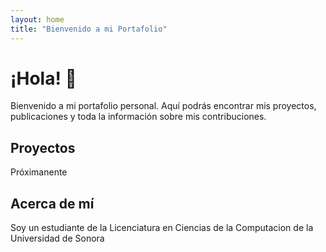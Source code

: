```yaml
---
layout: home
title: "Bienvenido a mi Portafolio"
---
```


# ¡Hola! 👋
Bienvenido a mi portafolio personal. Aquí podrás encontrar mis proyectos, publicaciones y toda la información sobre mis contribuciones.

## Proyectos
Próximanente

## Acerca de mí
Soy un estudiante de la Licenciatura en Ciencias de la Computacion de la Universidad de Sonora
